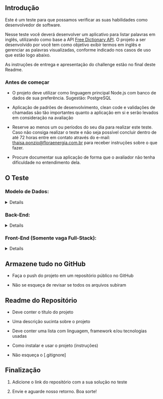 ## Introdução

Este é um teste para que possamos verificar as suas habilidades como desenvolvedor de software.

Nesse teste você deverá desenvolver um aplicativo para listar palavras em inglês, utilizando como base a API [Free Dictionary API](https://dictionaryapi.dev/). O projeto a ser desenvolvido por você tem como objetivo exibir termos em inglês e gerenciar as palavras visualizadas, conforme indicado nos casos de uso que estão logo abaixo.

As instruções de entrega e apresentação do challenge estão no final deste Readme.

### Antes de começar

- O projeto deve utilizar como linguagem principal Node.js com banco de dados de sua preferência. Sugestão: PostgreSQL

- Aplicação de padrões de desenvolvimento, clean code e validações de chamadas são tão importantes quanto a aplicação em si e serão levados em consideração na avaliação

- Reserve ao menos um ou períodos do seu dia para realizar este teste. Caso não consiga realizar o teste e não seja possível concluir dentro de até 72 horas entre em contato através do e-mail: thaisa.ponzio@floraenergia.com.br para receber instruções sobre o que fazer.

- Procure documentar sua aplicação de forma que o avaliador não tenha dificuldade no entendimento dela.

## O Teste

### Modelo de Dados:

<details close>

Conforme indicado na documentação da API, a API retorna as informações de uma palavra, tais como etimologia, sinônimos, exemplos de uso, etc. Utilize os campos indicados na documentação dos endpoints para obter os dados necessários.

</details>

### Back-End:

<details close>

Nessa etapa você deverá construir uma API Restful com as melhores práticas de desenvolvimento.

**Obrigatório 1** - Você deverá atender aos seguintes casos de uso:

- Como usuário, devo ser capaz de realizar login com usuário e senha

- Como usuário, devo ser capaz de visualizar a lista de palavras do dicionário

- Como usuário, devo ser capaz de visualizar o detalhes de uma palavra do dicionário

- Como usuário, devo ser capaz de guardar no histórico palavras já visualizadas

- Como usuário, devo ser capaz de visualizar o histórico de palavras já visualizadas

- Como usuário, deve ser capaz de guardar uma palavra como favorita

- Como usuário, deve ser capaz de apagar uma palavra favorita

- Internamente, a API deve fazer proxy da Words API, pois assim o front irá acessar somente a sua API

**Obrigatório 2** - Você deverá desenvolver as seguintes rotas com suas requisições e respostas:

<details close>

<summary>[GET] /</summary>

<p>

Retornar a mensagem "English Dictionary"

</p>

```json
{
  "message": "English Dictionary"
}
```

</details>

<details close>

<summary>[POST] /auth/signup</summary>

```json
{
  "name": "User 1",

  "email": "example@email.com",

  "password": "test"
}
```

```json
{
  "id": "f3a106sa65dv53ab2c1380acef",

  "name": "User 1",

  "token": "Bearer JWT.Token"
}
```

</details>

<details close>

<summary>[POST] /auth/signin</summary>

```json
{
  "email": "example@email.com",

  "password": "test"
}
```

```json
{
  "id": "f3a106sa65dv53ab2c1380acef",

  "name": "User 1",

  "token": "Bearer JWT.Token"
}
```

</details>

<details close>

<summary>[GET] /entries/en</summary>

<p>

Retornar a lista de palavras do dicionário, com paginação e suporte a busca. O endpoint de paginação de uma busca hipotética deve retornar a seguinte estrutura:

<br/>

[GET]/entries/en?search=fire&limit=4

</p>

```json
{
  "results": ["fire", "firefly", "fireplace", "fireman"],

  "totalDocs": 20,

  "page": 1,

  "totalPages": 5,

  "hasNext": true,

  "hasPrev": false
}
```

</details>

<details close>

<summary>[GET] /entries/en/:word</summary>

<p>

Retornar as informações da palavra especificada e registrar no histórico de acesso.

</p>

</details>

<details close>

<summary>[POST] /entries/en/:word/favorite</summary>

<p>

Salva a palavra na lista de favoritas (retorno de dados no body é opcional)

</p>

</details>

<details close>

<summary>[DELETE] /entries/en/:word/unfavorite</summary>

<p>

Remover a palavra da lista de favoritas (retorno de dados no body é opcional)

</p>

</details>

<details close>

<summary>[GET] /user/me</summary>

<p>

Retornar o perfil do usúario

</p>

</details>

<details close>

<summary>[GET] /user/me/history</summary>

<p>

Retornar a lista de palavras visitadas

</p>

```json
{
  "results": [
    {
      "word": "fire",

      "added": "2024-05-05T19:28:13.531Z"
    },

    {
      "word": "firefly",

      "added": "2024-05-05T19:28:44.021Z"
    },

    {
      "word": "fireplace",

      "added": "2024-05-05T19:29:28.631Z"
    },

    {
      "word": "fireman",

      "added": "2024-05-05T19:30:03.711Z"
    }
  ],

  "totalDocs": 20,

  "page": 2,

  "totalPages": 5,

  "hasNext": true,

  "hasPrev": true
}
```

</details>

<details close>

<summary>[GET] /user/me/favorites</summary>

<p>

Retornar a lista de palavras marcadas como favoritas

</p>

```json
{
  "results": [
    {
      "word": "fire",

      "added": "2024-05-05T19:30:23.928Z"
    },

    {
      "word": "firefly",

      "added": "2024-05-05T19:30:24.088Z"
    },

    {
      "word": "fireplace",

      "added": "2024-05-05T19:30:28.963Z"
    },

    {
      "word": "fireman",

      "added": "2024-05-05T19:30:33.121Z"
    }
  ],

  "totalDocs": 20,

  "page": 2,

  "totalPages": 5,

  "hasNext": true,

  "hasPrev": true
}
```

</details>

Além disso, os endpoints devem utilizar os seguintes códigos de status:

- 200: sucesso com body ou sem body

- 204: sucesso sem body

- 400: mensagem de erro em formato humanizado, ou seja, sem informações internas e códigos de erro:

```json
{
  "message": "Error message"
}
```

**Obrigatório 3** - Você deve criar um script para baixar a lista de palavras do repositório e importar estas palavras para o banco de dados. A API não possui endpoint com a lista de palavras. Para criar seu endpoint será necessário alimentar o seu banco de dados com o [arquivo existente dentro do projeto no Github](https://github.com/dwyl/english-words/blob/master/words_dictionary.json).

**Obrigatório 4** - Salvar em cache o resultado das requisições a API, para agilizar a resposta em caso de buscas com parâmetros repetidos. Sugestões são usar o Redis e/ou MongoDB;

O cache pode ser feito para guardar todo o corpo das respostas ou para guardar o resultado das queries do banco. Para identificar a presença de cache, será necessário adicionar os seguintes headers nas respostas:

- x-cache: valores HIT (retornou dados em cache) ou MISS (precisou buscar no banco)

- x-response-time: duração da requisição em milissegundos

**Diferenciais:**

- **Descrever a documentação da API** utilizando o conceito de close API 3.0;

- **Escrever Unit Tests** para os endpoints da API;

- **Configurar Docker no Projeto** para facilitar o Deploy da equipe de DevOps;

- **Deploy em algum servidor**, com ou sem automatização do CI;

- Implementar um método de comunicação assíncrona para persistir palavras favoritas;

- **Implementar paginação com cursores** ao inves de usar page e limit . Ao realizar este diferencial, o retorno dos endpoints deve possuir a seguinte estrutura:

```json
{
  "results": ["fire", "firefly", "fireplace", "fireman"],

  "totalDocs": 20,

  "previous": "eyIkb2lkIjoiNTgwZmQxNmjJkOGI5In0",

  "next": "eyIkb2lkIjoiNTgwZmQxNm1NjJkOGI4In0",

  "hasNext": true,

  "hasPrev": true
}
```

</details>

### Front-End (Somente vaga Full-Stack):

<details close>

**Objetivo:** Construir uma aplicação Next.js v15 com App Router para consulta e gerenciamento de palavras de um dicionário, utilizando o backend previamente criado.

**Funcionalidades:**

1. **Tela de Cadastro**

   - Permite que o usuário se cadastre na aplicação.

1. **Tela de Login**

   - Permite que o usuário faça login na a aplicação usando email e senha.

1. **Tela Inicial**
   - **Campo de Pesquisa:** Permite ao usuário buscar uma nova palavra.
   - **Histórico de Pesquisas:** Lista as palavras recentemente pesquisadas.
     - Ao clicar em uma palavra do histórico, abre uma página com detalhes da palavra.
1. **Página de Detalhes da Palavra**

   - Exibe as informações detalhadas da palavra pesquisada.
   - Opção de **favoritar** ou **desfavoritar** a palavra.

1. **Lista de Palavras Favoritas**

   - Exibe todas as palavras marcadas como favoritas.
   - Permite **desfavoritar** uma palavra diretamente na lista.
   - Ao clicar em uma palavra favorita, abre a página de detalhes.

1. **Lista Completa do Dicionário**

   - Mostra uma lista de todas as palavras disponíveis no dicionário.
   - Ao clicar em uma palavra, abrir um modal com os detalhes.

1. **Logout**
   - Opção para que o usuário saia da aplicação.

**Requisitos Técnicos:**

- A aplicação deve ser desenvolvida em **Next.js v15** utilizando o **App Router**.
- Conectar-se ao backend previamente desenvolvido para realizar as operações de busca e autenticação.

**Diferenciais:**

- **Interface amigável e intuitiva** para melhor experiência do usuário.
- **Deploy em um servidor público** (como Vercel, Netlify, ou AWS).
- **Configuração Docker** para facilitar o deploy e integração com a equipe de DevOps.

</details>

## Armazene tudo no GitHub

- Faça o push do projeto em um repositório público no GitHub

- Não se esqueça de revisar se todos os arquivos subiram

## Readme do Repositório

- Deve conter o título do projeto

- Uma descrição sucinta sobre o projeto

- Deve conter uma lista com linguagem, framework e/ou tecnologias usadas

- Como instalar e usar o projeto (instruções)

- Não esqueça o [.gitignore]

## Finalização

1. Adicione o link do repositório com a sua solução no teste

2. Envie e aguarde nosso retorno. Boa sorte!
